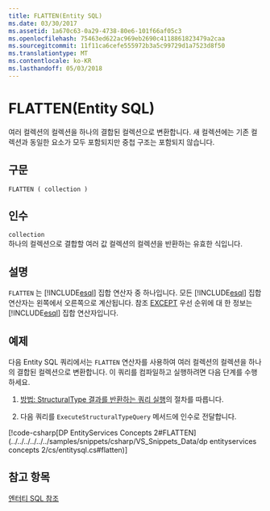 ```yaml
---
title: FLATTEN(Entity SQL)
ms.date: 03/30/2017
ms.assetid: 1a670c63-0a29-4738-80e6-101f66af05c3
ms.openlocfilehash: 75463ed622ac969eb2690c4118861823479a2caa
ms.sourcegitcommit: 11f11ca6cefe555972b3a5c99729d1a7523d8f50
ms.translationtype: MT
ms.contentlocale: ko-KR
ms.lasthandoff: 05/03/2018
---
```

# <a name="flatten-entity-sql"></a>FLATTEN(Entity SQL)
여러 컬렉션의 컬렉션을 하나의 결합된 컬렉션으로 변환합니다. 새 컬렉션에는 기존 컬렉션과 동일한 요소가 모두 포함되지만 중첩 구조는 포함되지 않습니다.  
  
## <a name="syntax"></a>구문  
  
```  
FLATTEN ( collection )  
```  
  
## <a name="arguments"></a>인수  
 `collection`  
 하나의 컬렉션으로 결합할 여러 값 컬렉션의 컬렉션을 반환하는 유효한 식입니다.  
  
## <a name="remarks"></a>설명  
 `FLATTEN` 는 [!INCLUDE[esql](../../../../../../includes/esql-md.md)] 집합 연산자 중 하나입니다. 모든 [!INCLUDE[esql](../../../../../../includes/esql-md.md)] 집합 연산자는 왼쪽에서 오른쪽으로 계산됩니다. 참조 [EXCEPT](../../../../../../docs/framework/data/adonet/ef/language-reference/except-entity-sql.md) 우선 순위에 대 한 정보는 [!INCLUDE[esql](../../../../../../includes/esql-md.md)] 집합 연산자입니다.  
  
## <a name="example"></a>예제  
 다음 Entity SQL 쿼리에서는 `FLATTEN` 연산자를 사용하여 여러 컬렉션의 컬렉션을 하나의 결합된 컬렉션으로 변환합니다. 이 쿼리를 컴파일하고 실행하려면 다음 단계를 수행하세요.  
  
1.  [방법: StructuralType 결과를 반환하는 쿼리 실행](../../../../../../docs/framework/data/adonet/ef/how-to-execute-a-query-that-returns-structuraltype-results.md)의 절차를 따릅니다.  
  
2.  다음 쿼리를 `ExecuteStructuralTypeQuery` 메서드에 인수로 전달합니다.  
  
 [!code-csharp[DP EntityServices Concepts 2#FLATTEN](../../../../../../samples/snippets/csharp/VS_Snippets_Data/dp entityservices concepts 2/cs/entitysql.cs#flatten)]  
  
## <a name="see-also"></a>참고 항목  
 [엔터티 SQL 참조](../../../../../../docs/framework/data/adonet/ef/language-reference/entity-sql-reference.md)
